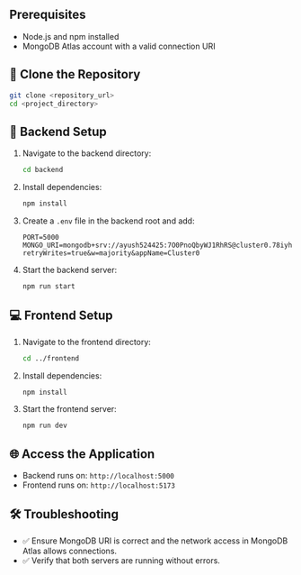 ## Prerequisites
- Node.js and npm installed
- MongoDB Atlas account with a valid connection URI

## 📁 Clone the Repository
```bash
git clone <repository_url>
cd <project_directory>
```

## 🚀 Backend Setup
1. Navigate to the backend directory:
   ```bash
   cd backend
   ```

2. Install dependencies:
   ```bash
   npm install
   ```

3. Create a `.env` file in the backend root and add:
   ```env
   PORT=5000
   MONGO_URI=mongodb+srv://ayush524425:7O0PnoQbyWJ1RhRS@cluster0.78iyh.mongodb.net/?retryWrites=true&w=majority&appName=Cluster0
   ```

4. Start the backend server:
   ```bash
   npm run start
   ```

## 💻 Frontend Setup
1. Navigate to the frontend directory:
   ```bash
   cd ../frontend
   ```

2. Install dependencies:
   ```bash
   npm install
   ```

3. Start the frontend server:
   ```bash
   npm run dev
   ```

## 🌐 Access the Application
- Backend runs on: `http://localhost:5000`
- Frontend runs on: `http://localhost:5173`

## 🛠️ Troubleshooting
- ✅ Ensure MongoDB URI is correct and the network access in MongoDB Atlas allows connections.
- ✅ Verify that both servers are running without errors.


